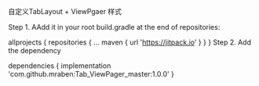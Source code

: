 自定义TabLayout + ViewPgaer 样式

Step 1. AAdd it in your root build.gradle at the end of repositories:

allprojects {
    repositories {
	            ...
	            maven { url 'https://jitpack.io' }
    }
}
Step 2. Add the dependency

dependencies {
      implementation 'com.github.mraben:Tab_ViewPager_master:1.0.0'
}
